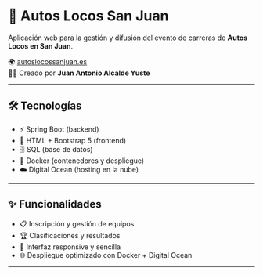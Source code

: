 # 🚗 Autos Locos San Juan  

Aplicación web para la gestión y difusión del evento de carreras de **Autos Locos en San Juan**.  

🌍 [autoslocossanjuan.es](http://autoslocossanjuan.es)  
👨‍💻 Creado por **Juan Antonio Alcalde Yuste**  

---

## 🛠️ Tecnologías  
- ⚡ Spring Boot (backend)  
- 🎨 HTML + Bootstrap 5 (frontend)  
- 🗄️ SQL (base de datos)  
- 🐳 Docker (contenedores y despliegue)  
- ☁️ Digital Ocean (hosting en la nube)  

---

## ✨ Funcionalidades  
- 📋 Inscripción y gestión de equipos  
- 🏆 Clasificaciones y resultados  
- 📱 Interfaz responsive y sencilla  
- 🌐 Despliegue optimizado con Docker + Digital Ocean  

---
